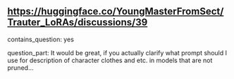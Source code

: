 ## https://huggingface.co/YoungMasterFromSect/Trauter_LoRAs/discussions/39

contains_question: yes

question_part: It would be great, if you actually clarify what prompt should I use for description of character clothes and etc. in models that are not pruned...